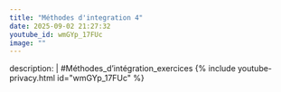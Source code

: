 ```yaml
---
title: "Méthodes d'integration 4"
date: 2025-09-02 21:27:32 
youtube_id: wmGYp_17FUc
image: ""
---
```

description: |
  #Méthodes_d’intégration_exercices
{% include youtube-privacy.html id="wmGYp_17FUc" %}
